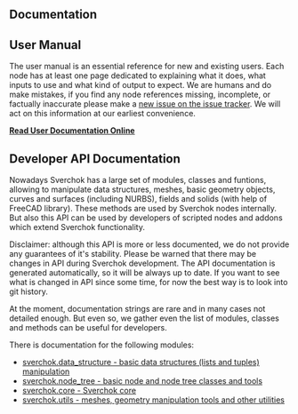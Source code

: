 ## Documentation

## User Manual

The user manual is an essential reference for new and existing users. Each node has at least one page dedicated to explaining what it does, what inputs to use and what kind of output to expect. We are humans and do make mistakes, if you find any node references missing, incomplete, or factually inaccurate please make a [new issue on the issue tracker](https://github.com/nortikin/sverchok/issues). We will act on this information at our earliest convenience.

**[Read User Documentation Online](docs/main.html)**

## Developer API Documentation

Nowadays Sverchok has a large set of modules, classes and funtions, allowing to manipulate data structures, meshes, basic geometry objects, curves and surfaces (including NURBS), fields and solids (with help of FreeCAD library). These methods are used by Sverchok nodes internally. But also this API can be used by developers of scripted nodes and addons which extend Sverchok functionality.

Disclaimer: although this API is more or less documented, we do not provide any guarantees of it's stability. Please be warned that there may be changes in API during Sverchok development. The API documentation is generated automatically, so it will be always up to date. If you want to see what is changed in API since some time, for now the best way is to look into git history.

At the moment, documentation strings are rare and in many cases not detailed enough. But even so, we gather even the list of modules, classes and methods can be useful for developers.

There is documentation for the following modules:

* [sverchok.data_structure - basic data structures (lists and tuples) manipulation](apidocs/sverchok/data_structure.html)
* [sverchok.node_tree - basic node and node tree classes and tools](apidocs/sverchok/node_tree.html)
* [sverchok.core - Sverchok core](apidocs/sverchok/core/index.html)
* [sverchok.utils - meshes, geometry manipulation tools and other utilities](apidocs/sverchok/utils/index.html)

